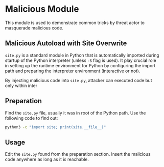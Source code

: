 # Malicious Module

This module is used to demonstrate common tricks by threat actor to masquerade malicious code.

## Malicious Autoload with Site Overwrite

`site.py` is a standard module in Python that is automatically imported during startup of the Python interpreter (unless `-S` flag is used). It play crucial role in setting up the runtime environment for Python by configuring the import path and preparing the interpreter environment (interactive or not).

By injecting malicious code into `site.py`, attacker can executed code but only within inter

## Preparation

Find the `site.py` file, usually it was in root of the Python path. Use the following code to find out:

```sh
python3 -c "import site; print(site.__file__)"
```

## Usage

Edit the `site.py` found from the preparation section. Insert the malicious code anywhere as long as it is reachable.